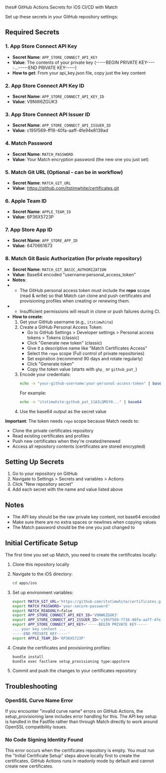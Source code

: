 thes# GitHub Actions Secrets for iOS CI/CD with Match

Set up these secrets in your GitHub repository settings:

## Required Secrets

### 1. App Store Connect API Key
- **Secret Name**: `APP_STORE_CONNECT_API_KEY`
- **Value**: The contents of your private key (-----BEGIN PRIVATE KEY-----...-----END PRIVATE KEY-----)
- **How to get**: From your api_key.json file, copy just the key content

### 2. App Store Connect API Key ID
- **Secret Name**: `APP_STORE_CONNECT_API_KEY_ID`
- **Value**: V9NW6ZGUK3

### 3. App Store Connect API Issuer ID
- **Secret Name**: `APP_STORE_CONNECT_API_ISSUER_ID`
- **Value**: c195f569-ff16-40fa-aaff-4fe94e8139ad

### 4. Match Password
- **Secret Name**: `MATCH_PASSWORD`
- **Value**: Your Match encryption password (the new one you just set)

### 5. Match Git URL (Optional - can be in workflow)
- **Secret Name**: `MATCH_GIT_URL`
- **Value**: https://github.com/itstimwhite/certificates.git

### 6. Apple Team ID
- **Secret Name**: `APPLE_TEAM_ID`
- **Value**: 6P36X5723P

### 7. App Store App ID
- **Secret Name**: `APP_STORE_APP_ID`
- **Value**: 6470661673

### 8. Match Git Basic Authorization (for private repository)
- **Secret Name**: `MATCH_GIT_BASIC_AUTHORIZATION`
- **Value**: Base64 encoded "username:personal_access_token"
- **Notes**:
- - The GitHub personal access token must include the **repo** scope (read & write) so that Match can clone and push certificates and provisioning profiles when creating or renewing them.
- - Insufficient permissions will result in clone or push failures during CI.
- **How to create**: 
  1. Get your GitHub username (e.g., `itstimwhite`)
  2. Create a GitHub Personal Access Token:
     - Go to GitHub Settings > Developer settings > Personal access tokens > Tokens (classic)
     - Click "Generate new token" (classic)
     - Give it a descriptive name like "Match Certificates Access"
     - Select the `repo` scope (Full control of private repositories)
     - Set expiration (recommend 90 days and rotate regularly)
     - Click "Generate token"
     - Copy the token value (starts with `ghp_` or `github_pat_`)
  3. Encode your credentials:
     ```bash
     echo -n "your-github-username:your-personal-access-token" | base64
     ```
     For example:
     ```bash
     echo -n "itstimwhite:github_pat_11AILQMSY0..." | base64
     ```
  4. Use the base64 output as the secret value

**Important**: The token needs `repo` scope because Match needs to:
- Clone the private certificates repository
- Read existing certificates and profiles
- Push new certificates when they're created/renewed
- Access all repository contents (certificates are stored encrypted)

## Setting Up Secrets

1. Go to your repository on GitHub
2. Navigate to Settings > Secrets and variables > Actions
3. Click "New repository secret"
4. Add each secret with the name and value listed above

## Notes

- The API key should be the raw private key content, not base64 encoded
- Make sure there are no extra spaces or newlines when copying values
- The Match password should be the one you just changed to

## Initial Certificate Setup

The first time you set up Match, you need to create the certificates locally:

1. Clone this repository locally
2. Navigate to the iOS directory:
   ```bash
   cd apps/ios
   ```

3. Set up environment variables:
   ```bash
   export MATCH_GIT_URL='https://github.com/itstimwhite/certificates.git'
   export MATCH_PASSWORD='your-secure-password'
   export MATCH_READONLY=false
   export APP_STORE_CONNECT_API_KEY_ID='V9NW6ZGUK3'
   export APP_STORE_CONNECT_API_ISSUER_ID='c195f569-ff16-40fa-aaff-4fe94e8139ad'
   export APP_STORE_CONNECT_API_KEY='-----BEGIN PRIVATE KEY-----
   ... your key content ...
   -----END PRIVATE KEY-----'
   export APPLE_TEAM_ID='6P36X5723P'
   ```

4. Create the certificates and provisioning profiles:
   ```bash
   bundle install
   bundle exec fastlane setup_provisioning type:appstore
   ```

5. Commit and push the changes to your certificates repository

## Troubleshooting

### OpenSSL Curve Name Error
If you encounter "invalid curve name" errors on GitHub Actions, the setup_provisioning lane includes error handling for this. The API key setup is handled in the Fastfile rather than through Match directly to work around OpenSSL compatibility issues.

### No Code Signing Identity Found
This error occurs when the certificates repository is empty. You must run the "Initial Certificate Setup" steps above locally first to create the certificates. GitHub Actions runs in readonly mode by default and cannot create new certificates.
